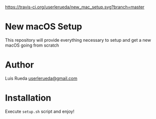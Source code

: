 https://travis-ci.org/userlerueda/new_mac_setup.svg?branch=master

# New macOS Setup
This repository will provide everything necessary to setup and get a new macOS going from scratch

# Author
Luis Rueda <userlerueda@gmail.com>

# Installation
Execute `setup.sh` script and enjoy!
